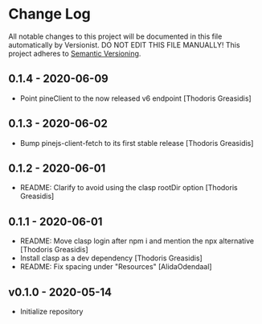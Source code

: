 # Change Log

All notable changes to this project will be documented in this file
automatically by Versionist. DO NOT EDIT THIS FILE MANUALLY!
This project adheres to [Semantic Versioning](http://semver.org/).

## 0.1.4 - 2020-06-09

* Point pineClient to the now released v6 endpoint [Thodoris Greasidis]

## 0.1.3 - 2020-06-02

* Bump pinejs-client-fetch to its first stable release [Thodoris Greasidis]

## 0.1.2 - 2020-06-01

* README: Clarify to avoid using the clasp rootDir option [Thodoris Greasidis]

## 0.1.1 - 2020-06-01

* README: Move clasp login after npm i and mention the npx alternative [Thodoris Greasidis]
* Install clasp as a dev dependency [Thodoris Greasidis]
* README: Fix spacing under "Resources" [AlidaOdendaal]

## v0.1.0 - 2020-05-14

* Initialize repository
